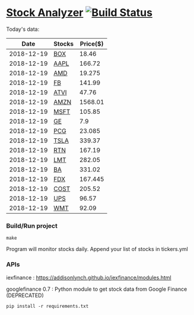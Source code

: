 # [Stock Analyzer](https://ogoyal.github.io/StockAnalyzer/) [![Build Status](https://travis-ci.org/ogoyal/StockAnalyzer.svg?branch=master)](https://travis-ci.org/ogoyal/StockAnalyzer)

Today's data:

| Date| Stocks| Price($) | 
| --- | --- | ---  | 
| 2018-12-19| [BOX](https://plot.ly/~ogoyal/14)| 18.46 | 
| 2018-12-19| [AAPL](https://plot.ly/~ogoyal/8)| 166.72 | 
| 2018-12-19| [AMD](https://plot.ly/~ogoyal/6)| 19.275 | 
| 2018-12-19| [FB](https://plot.ly/~ogoyal/4)| 141.99 | 
| 2018-12-19| [ATVI](https://plot.ly/~ogoyal/10)| 47.76 | 
| 2018-12-19| [AMZN](https://plot.ly/~ogoyal/12)| 1568.01 | 
| 2018-12-19| [MSFT](https://plot.ly/~ogoyal/2)| 105.85 | 
| 2018-12-19| [GE](https://plot.ly/~ogoyal/20)| 7.9 | 
| 2018-12-19| [PCG](https://plot.ly/~ogoyal/16)| 23.085 | 
| 2018-12-19| [TSLA](https://plot.ly/~ogoyal/18)| 339.37 | 
| 2018-12-19| [RTN](https://plot.ly/~ogoyal/26)| 167.19 | 
| 2018-12-19| [LMT](https://plot.ly/~ogoyal/24)| 282.05 | 
| 2018-12-19| [BA](https://plot.ly/~ogoyal/22)| 331.02 | 
| 2018-12-19| [FDX](https://plot.ly/~ogoyal/32)| 167.445 | 
| 2018-12-19| [COST](https://plot.ly/~ogoyal/28)| 205.52 | 
| 2018-12-19| [UPS](https://plot.ly/~ogoyal/34)| 96.57 | 
| 2018-12-19| [WMT](https://plot.ly/~ogoyal/30)| 92.09 | 

### Build/Run project

```
make
```

Program will monitor stocks daily. Append your list of stocks in tickers.yml

### APIs
iexfinance : https://addisonlynch.github.io/iexfinance/modules.html

googlefinance 0.7 : Python module to get stock data from Google Finance (DEPRECATED)

```
pip install -r requirements.txt
```
